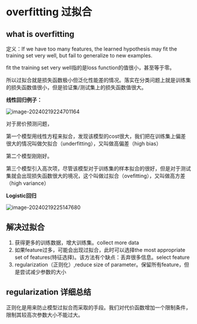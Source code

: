# overfitting 过拟合

## what is overfitting

定义：If we have too many features, the learned hypothesis may fit the training set very well, but fail to generalize to new examples.

fit the training set very well指的是loss function的值很小，甚至等于零。

所以过拟合就是损失函数极小但泛化性能差的情况。落实在分类问题上就是训练集的损失函数值很小，但是验证集/测试集上的损失函数值很大。

**线性回归例子：**

![image-20240219224701164](C:\Users\lenovo\AppData\Roaming\Typora\typora-user-images\image-20240219224701164.png)

对于房价预测问题，

第一个模型用线性方程来拟合，发现该模型的cost很大，我们把在训练集上偏差很大的情况叫做欠拟合（underfitting），又叫做高偏差（high bias）

第二个模型刚刚好。

第三个模型引入高次项，尽管该模型对于训练集的样本拟合的很好，但是对于测试集就会出现损失函数很大的境况，这个叫做过拟合（ovefitting），又叫做高方差（high variance）

**Logistic回归**

![image-20240219225147680](C:\Users\lenovo\AppData\Roaming\Typora\typora-user-images\image-20240219225147680.png)

## 解决过拟合

1. 获得更多的训练数据，增大训练集。collect more data
2. 如果feature过多，可能会出现过拟合，此时可以选择the most appropriate set of features(特征选择)。该方法有个缺点：丢弃很多信息。select feature
3. regularization（正则化）,reduce size of parameter。保留所有feature，但是尝试减少参数的大小



## regularization 详细总结

正则化是用来防止模型过拟合而采取的手段。我们对代价函数增加一个限制条件，限制其较高次参数大小不能过大。